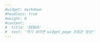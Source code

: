 ```yaml
---
#widget: markdown
#headless: true
#weight: 0
#content:
#  title: 'DEBUG'
#  text: '여기 보이면 widget_page 조립은 정상!'
---
```

